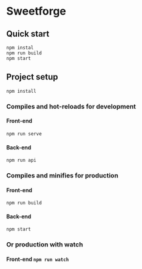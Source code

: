 # Sweetforge

## Quick start
```
npm instal
npm run build
npm start
```

## Project setup
```
npm install
```

### Compiles and hot-reloads for development
#### Front-end 
```
npm run serve
```
#### Back-end 
```
npm run api
```

### Compiles and minifies for production
#### Front-end 
```
npm run build
```
#### Back-end 
```
npm start
```

### Or production with watch
#### Front-end ```npm run watch```
